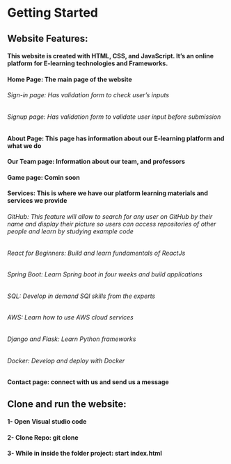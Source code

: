 # Getting Started
## Website Features: 
#### This website is created with HTML, CSS, and JavaScript. It’s an online platform for E-learning technologies and Frameworks. 
#### Home Page: The main page of the website 
###### Sign-in page: Has validation form to check user’s inputs
###### Signup page: Has validation form to validate user input before submission
#### About Page: This page has information about our E-learning platform and what we do
#### Our Team page: Information about our team, and professors
#### Game page: Comin soon
#### Services: This is where we have our platform learning materials and services we provide
###### GitHub: This feature will allow to search for any user on GitHub by their name and display their picture so users can access repositories of other people and learn by studying example code
###### React for Beginners: Build and learn fundamentals of ReactJs
###### Spring Boot: Learn Spring boot in four weeks and build applications
###### SQL: Develop in demand SQl skills from the experts
###### AWS: Learn how to use AWS cloud services 
###### Django and Flask: Learn Python frameworks
###### Docker: Develop and deploy with Docker
#### Contact page: connect with us and send us a message
## Clone and run the website: 
#### 1-	Open Visual studio code 
#### 2-	Clone Repo: git clone 
#### 3-	While in inside the folder project: start index.html
